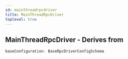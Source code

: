 ```yaml
---
id: mainthreadrpcdriver
title: MainThreadRpcDriver
toplevel: true
---
```










## MainThreadRpcDriver - Derives from




```js
baseConfiguration: BaseRpcDriverConfigSchema
```

 

